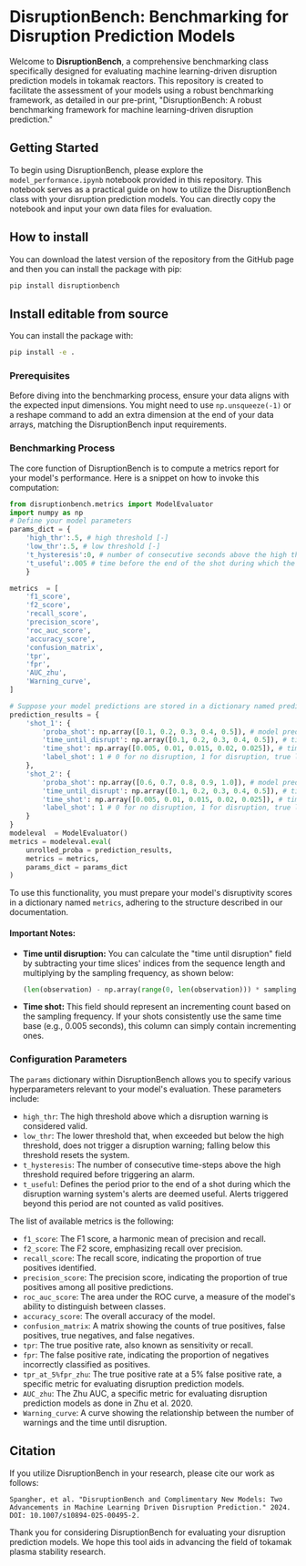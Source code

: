 # DisruptionBench: Benchmarking for Disruption Prediction Models

Welcome to **DisruptionBench**, a comprehensive benchmarking class specifically designed for evaluating machine learning-driven disruption prediction models in tokamak reactors. This repository is created to facilitate the assessment of your models using a robust benchmarking framework, as detailed in our pre-print, "DisruptionBench: A robust benchmarking framework for machine learning-driven disruption prediction."

## Getting Started

To begin using DisruptionBench, please explore the `model_performance.ipynb` notebook provided in this repository. This notebook serves as a practical guide on how to utilize the DisruptionBench class with your disruption prediction models. You can directly copy the notebook and input your own data files for evaluation.

## How to install
You can download the latest version of the repository from the GitHub page and then you can install the package with pip:

```bash
pip install disruptionbench
```

## Install editable from source

You can install the package with:

```bash
pip install -e .
```


### Prerequisites

Before diving into the benchmarking process, ensure your data aligns with the expected input dimensions. You might need to use `np.unsqueeze(-1)` or a reshape command to add an extra dimension at the end of your data arrays, matching the DisruptionBench input requirements.

### Benchmarking Process

The core function of DisruptionBench is to compute a metrics report for your model's performance. Here is a snippet on how to invoke this computation:

```python
from disruptionbench.metrics import ModelEvaluator
import numpy as np
# Define your model parameters
params_dict = {
    'high_thr':.5, # high threshold [-]
    'low_thr':.5, # low threshold [-]
    't_hysteresis':0, # number of consecutive seconds above the high threshold required before triggering an alarm [s]
    't_useful':.005 # time before the end of the shot during which the disruption warning system's alerts are useful [s]
    }

metrics  = [
    'f1_score', 
    'f2_score', 
    'recall_score', 
    'precision_score', 
    'roc_auc_score', 
    'accuracy_score', 
    'confusion_matrix', 
    'tpr', 
    'fpr', 
    'AUC_zhu',
    'Warning_curve',
]

# Suppose your model predictions are stored in a dictionary named prediction_results
prediction_results = {
    'shot_1': {
        'proba_shot': np.array([0.1, 0.2, 0.3, 0.4, 0.5]), # model prediction
        'time_until_disrupt': np.array([0.1, 0.2, 0.3, 0.4, 0.5]), # time until disruption 
        'time_shot': np.array([0.005, 0.01, 0.015, 0.02, 0.025]), # time shot
        'label_shot': 1 # 0 for no disruption, 1 for disruption, true label
    },
    'shot_2': {
        'proba_shot': np.array([0.6, 0.7, 0.8, 0.9, 1.0]), # model prediction
        'time_until_disrupt': np.array([0.1, 0.2, 0.3, 0.4, 0.5]), # time until disruption 
        'time_shot': np.array([0.005, 0.01, 0.015, 0.02, 0.025]), # time shot
        'label_shot': 1 # 0 for no disruption, 1 for disruption, true label
    }
}
modeleval  = ModelEvaluator()
metrics = modeleval.eval(
    unrolled_proba = prediction_results,
    metrics = metrics,
    params_dict = params_dict
)

```

To use this functionality, you must prepare your model's disruptivity scores in a dictionary named `metrics`, adhering to the structure described in our documentation.

#### Important Notes:

- **Time until disruption:** You can calculate the "time until disruption" field by subtracting your time slices' indices from the sequence length and multiplying by the sampling frequency, as shown below:

    ```python
    (len(observation) - np.array(range(0, len(observation))) * sampling_frequency
    ```

- **Time shot:** This field should represent an incrementing count based on the sampling frequency. If your shots consistently use the same time base (e.g., 0.005 seconds), this column can simply contain incrementing ones.

### Configuration Parameters

The `params` dictionary within DisruptionBench allows you to specify various hyperparameters relevant to your model's evaluation. These parameters include:

- `high_thr`: The high threshold above which a disruption warning is considered valid.
- `low_thr`: The lower threshold that, when exceeded but below the high threshold, does not trigger a disruption warning; falling below this threshold resets the system.
- `t_hysteresis`: The number of consecutive time-steps above the high threshold required before triggering an alarm.
- `t_useful`: Defines the period prior to the end of a shot during which the disruption warning system's alerts are deemed useful. Alerts triggered beyond this period are not counted as valid positives.

The list of available metrics is the following:

- `f1_score`: The F1 score, a harmonic mean of precision and recall.
- `f2_score`: The F2 score, emphasizing recall over precision.
- `recall_score`: The recall score, indicating the proportion of true positives identified.
- `precision_score`: The precision score, indicating the proportion of true positives among all positive predictions.
- `roc_auc_score`: The area under the ROC curve, a measure of the model's ability to distinguish between classes.
- `accuracy_score`: The overall accuracy of the model.
- `confusion_matrix`: A matrix showing the counts of true positives, false positives, true negatives, and false negatives.
- `tpr`: The true positive rate, also known as sensitivity or recall.
- `fpr`: The false positive rate, indicating the proportion of negatives incorrectly classified as positives.
- `tpr_at_5%fpr_zhu`: The true positive rate at a 5% false positive rate, a specific metric for evaluating disruption prediction models.
- `AUC_zhu`: The Zhu AUC, a specific metric for evaluating disruption prediction models as done in Zhu et al. 2020.
- `Warning_curve`: A curve showing the relationship between the number of warnings and the time until disruption.

## Citation

If you utilize DisruptionBench in your research, please cite our work as follows:

```
Spangher, et al. "DisruptionBench and Complimentary New Models: Two Advancements in Machine Learning Driven Disruption Prediction." 2024. DOI: 10.1007/s10894-025-00495-2.
```

Thank you for considering DisruptionBench for evaluating your disruption prediction models. 
We hope this tool aids in advancing the field of tokamak plasma stability research.
